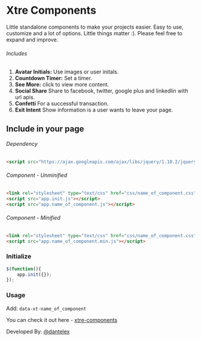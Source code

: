 # Xtre Components
Little standalone components to make your projects easier. Easy to use, customize and a lot of options. Little things matter :).
Please feel free to expand and improve.

###### Includes
1. __Avatar Initials:__ Use images or user initals.
2. __Countdown Timer:__ Set a timer.
3. __See More:__ click to view more content.
4. __Social Share__ Share to facebook, twitter, google plus and linkedlin with url apis.
4. __Confetti__ For a successful transaction.
4. __Exit Intent__ Show information is a user wants to leave your page.

## Include in your page
###### Dependency
```html
<script src="https://ajax.googleapis.com/ajax/libs/jquery/1.10.2/jquery.min.js"></script>
```
###### Component - Unminified
```html
<link rel="stylesheet" type="text/css" href="css/name_of_component.css" />
<script src="app.init.js"></script>
<script src="app.name_of_component.js"></script>
```
###### Component - Minified
```html
<link rel="stylesheet" type="text/css" href="css/name_of_component.css" />
<script src="app.name_of_component.min.js"></script>
```

### Initialize

```javascript
$(function(){
	app.init({});
});
```

### Usage
    
<p>Add: <code>data-xt-name_of_component</code></p>

You can check it out here - 
[xtre-components](https://dantelex.github.io/Xtre-Components/)

<footer class="profile-footer">
	<p>Developed By: <a href="https://twitter.com/Dantelex">@dantelex</a></p>
</footer>
